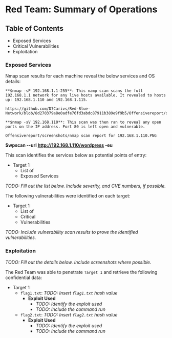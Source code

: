 # Red Team: Summary of Operations

## Table of Contents
- Exposed Services
- Critical Vulnerabilities
- Exploitation

### Exposed Services


Nmap scan results for each machine reveal the below services and OS details:

    **$nmap -sP 192.168.1.1-255**: This namp scan scans the full 192.168.1.1 network for any live hosts available. It revealed to hosts up: 192.168.1.110 and 192.168.1.115.

    https://github.com/D7Carivs/Red-Blue-Network/blob/8d270379a8e0adfe76fd3abdc87911b389e9f9b5/Offensivereport/screenshots/Kali%20nMap%20scan%20of%20network.PNG
  
    **$nmap -sV 192.168.110**: This scan was then ran to reveal any open ports on the IP address. Port 80 is left open and vulnerable. 
    
    Offensivereport/screenshots/nmap scan report for 192.168.1.110.PNG

   **$wpscan --url http://192.168.1.110/wordpress -eu**

  


This scan identifies the services below as potential points of entry:
- Target 1
  - List of
  - Exposed Services

_TODO: Fill out the list below. Include severity, and CVE numbers, if possible._

The following vulnerabilities were identified on each target:
- Target 1
  - List of
  - Critical
  - Vulnerabilities

_TODO: Include vulnerability scan results to prove the identified vulnerabilities._

### Exploitation
_TODO: Fill out the details below. Include screenshots where possible._

The Red Team was able to penetrate `Target 1` and retrieve the following confidential data:
- Target 1
  - `flag1.txt`: _TODO: Insert `flag1.txt` hash value_
    - **Exploit Used**
      - _TODO: Identify the exploit used_
      - _TODO: Include the command run_
  - `flag2.txt`: _TODO: Insert `flag2.txt` hash value_
    - **Exploit Used**
      - _TODO: Identify the exploit used_
      - _TODO: Include the command run_